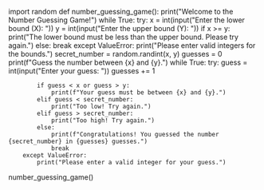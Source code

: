 import random
def number_guessing_game():
    print("Welcome to the Number Guessing Game!")
    while True:
        try:
            x = int(input("Enter the lower bound (X): "))
            y = int(input("Enter the upper bound (Y): "))
            if x >= y:
                print("The lower bound must be less than the upper bound. Please try again.")
            else:
                break
        except ValueError:
            print("Please enter valid integers for the bounds.")
    secret_number = random.randint(x, y)
    guesses = 0
    print(f"Guess the number between {x} and {y}.")
    while True:
        try:
            guess = int(input("Enter your guess: "))
            guesses += 1
            
            if guess < x or guess > y:
                print(f"Your guess must be between {x} and {y}.")
            elif guess < secret_number:
                print("Too low! Try again.")
            elif guess > secret_number:
                print("Too high! Try again.")
            else:
                print(f"Congratulations! You guessed the number {secret_number} in {guesses} guesses.")
                break
        except ValueError:
            print("Please enter a valid integer for your guess.")
number_guessing_game()
